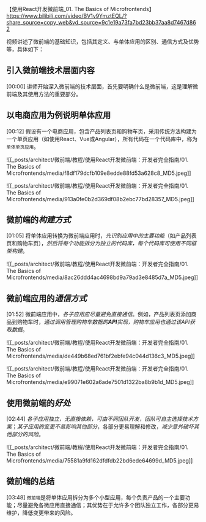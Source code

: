 【使用React开发微前端_01. The Basics of Microfrontends】 https://www.bilibili.com/video/BV1v9YmztEQL/?share_source=copy_web&vd_source=9c1e19a73fa7bd23bb37aa8d7467d862

视频讲述了微前端的基础知识，包括其定义、与单体应用的区别、通信方式及优势等，具体如下：

## 引入微前端技术层面内容
[00:00]
讲师开始深入微前端的技术层面，首先要明确什么是微前端，这是理解微前端及其使用方法的重要部分。

## 以电商应用为例说明单体应用
[00:12]
假设有一个电商应用，包含产品列表页和购物车页，采用传统方法构建为一个单页应用（如使用React、Vue或Angular），所有代码在一个代码库中，称为`单体单页应用`。

![[_posts/architect/微前端/教程/使用React开发微前端：开发者完全指南/01. The Basics of Microfrontends/media/f8df179dcfb109e8edde88fd53a628c8_MD5.jpeg]]

![[_posts/architect/微前端/教程/使用React开发微前端：开发者完全指南/01. The Basics of Microfrontends/media/913a0fe0b2d369df08b2ebc77bd28357_MD5.jpeg]]


## 微前端的*构建方式*
[01:05]
将单体应用转换为微前端应用时，*先识别应用中的主要功能*（如产品列表页和购物车页），*然后将每个功能拆分为独立的代码库，每个代码库可使用不同框架构建*。

![[_posts/architect/微前端/教程/使用React开发微前端：开发者完全指南/01. The Basics of Microfrontends/media/8ac26ddd4ac4698bd9a79ad3e8485d7a_MD5.jpeg]]

## 微前端应用的*通信方式*
[01:52]
微前端应用中，*各子应用应尽量避免直接通信*。例如，产品列表页添加商品到购物车时，*通过调用管理购物车数据的**API**实现，购物车应用也通过该API获取数据*。

![[_posts/architect/微前端/教程/使用React开发微前端：开发者完全指南/01. The Basics of Microfrontends/media/de449b68ed761bf2ebfe94c044d136c3_MD5.jpeg]]

![[_posts/architect/微前端/教程/使用React开发微前端：开发者完全指南/01. The Basics of Microfrontends/media/e99071e602a6ade7501d1322ba8b9b1d_MD5.jpeg]]


## 使用微前端的*好处*
[02:44]
*各子应用独立，无直接依赖，可由不同团队开发，团队可自主选择技术方案*；*某子应用的变更不易影响其他部分*，各部分更易理解和修改，*减少意外破坏其他部分的风险*。

![[_posts/architect/微前端/教程/使用React开发微前端：开发者完全指南/01. The Basics of Microfrontends/media/75581a9fd162dfdfdb22bd6ede64699d_MD5.jpeg]]


## 微前端的总结
[03:48]
`微前端`是将单体应用拆分为多个小型应用，每个负责产品的一个主要功能；尽量避免各微应用直接通信；其优势在于允许多个团队独立工作，各部分更易维护，降低变更带来的风险。